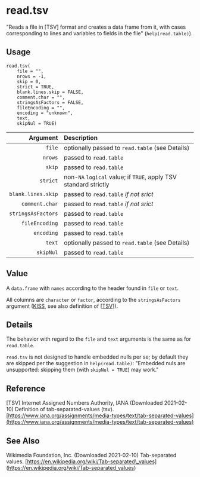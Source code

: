 read.tsv
========

"Reads a file in [TSV] format and creates a data frame from it,
with cases corresponding to lines and variables to fields in the
file" (`help(read.table)`).

Usage
-----

    read.tsv(
        file = "",
        nrows = -1,
        skip = 0,
        strict = TRUE,
        blank.lines.skip = FALSE,
        comment.char = "",
        stringsAsFactors = FALSE,
        fileEncoding = "",
        encoding = "unknown",
        text,
        skipNul = TRUE)

|           Argument | Description |
| -----------------: | :---------- |
|             `file` | optionally passed to `read.table` (see Details) |
|            `nrows` | passed to `read.table` |
|             `skip` | passed to `read.table` |
|           `strict` | non-`NA` `logical` value; if `TRUE`, apply TSV standard strictly |
| `blank.lines.skip` | passed to `read.table` _if not srict_ |
|     `comment.char` | passed to `read.table` _if not srict_ |
| `stringsAsFactors` | passed to `read.table` |
|     `fileEncoding` | passed to `read.table` |
|         `encoding` | passed to `read.table` |
|             `text` | optionally passed to `read.table` (see Details) |
|          `skipNul` | passed to `read.table` |

Value
-----

A `data.frame` with `names` according to the header found in
`file` or `text`.

All columns are `character` or `factor`, according to the
`stringsAsFactors` argument
([KISS](https://en.wikipedia.org/wiki/KISS_principle),
see also definition of
\[<a href="#TSV">TSV</a>\]).

Details
-------

The behavior with regard to the `file` and `text` arguments is
the same as for `read.table`.

`read.tsv` is not designed to handle embedded nulls per se;
by default they are skipped per the suggestion in `help(read.table)`:
"Embedded nuls are unsupported: skipping them (with `skipNul = TRUE`) may work."
 
Reference
---------

<a id="TSV">\[TSV\]</a>
Internet Assigned Numbers Authority, IANA
(Downloaded 2021-02-10)
Definition of tab-separated-values (tsv).
[https://www.iana.org/assignments/media-types/text/tab-separated-values](https://www.iana.org/assignments/media-types/text/tab-separated-values)

See Also
--------
Wikimedia Foundation, Inc.
(Downloaded 2021-02-10)
Tab-separated values.
[https://en.wikipedia.org/wiki/Tab-separated\_values]
(https://en.wikipedia.org/wiki/Tab-separated_values)
